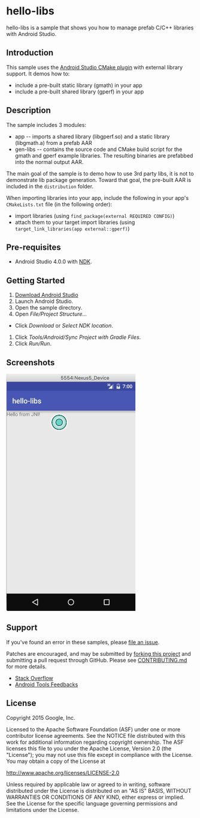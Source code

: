 hello-libs
=========
hello-libs is a sample that shows you how to manage prefab C/C++ libraries with Android Studio.

Introduction
------------
This sample uses the [Android Studio CMake plugin](http://tools.android.com/tech-docs/external-c-builds) with external library support. It demos how to:

* include a pre-built static library (gmath) in your app
* include a pre-built shared library (gperf) in your app

Description
-----------
The sample includes 3 modules:
*    app -- imports a shared library (libgperf.so) and a static library (libgmath.a) from a prefab AAR
*    gen-libs -- contains the source code and CMake build script for the gmath and gperf example libraries. The resulting binaries are prefabbed into the normal output AAR.

The main goal of the sample is to demo how to use 3rd party libs, it is not to demonstrate lib package generation. Toward that goal, the pre-built AAR is included in the `distribution` folder.

When importing libraries into your app, include the following in your app's `CMakeLists.txt` file (in the following order): 

*    import libraries (using `find_package(external REQUIRED CONFIG)`)
*    attach them to your target import libraries (using `target_link_libraries(app external::gperf)`)

Pre-requisites
--------------
- Android Studio 4.0.0 with [NDK](https://developer.android.com/ndk/).

Getting Started
---------------
1. [Download Android Studio](http://developer.android.com/sdk/index.html)
1. Launch Android Studio.
1. Open the sample directory.
1. Open *File/Project Structure...*
  - Click *Download* or *Select NDK location*.
1. Click *Tools/Android/Sync Project with Gradle Files*.
1. Click *Run/Run*.


Screenshots
-----------
![screenshot](screenshot.png)

Support
-------
If you've found an error in these samples, please [file an issue](https://github.com/googlesamples/android-ndk/issues/new).

Patches are encouraged, and may be submitted by [forking this project](https://github.com/googlesamples/android-ndk/fork) and
submitting a pull request through GitHub. Please see [CONTRIBUTING.md](../CONTRIBUTING.md) for more details.

- [Stack Overflow](http://stackoverflow.com/questions/tagged/android-ndk)
- [Android Tools Feedbacks](http://tools.android.com/feedback)

License
-------
Copyright 2015 Google, Inc.

Licensed to the Apache Software Foundation (ASF) under one or more contributor
license agreements.  See the NOTICE file distributed with this work for
additional information regarding copyright ownership.  The ASF licenses this
file to you under the Apache License, Version 2.0 (the "License"); you may not
use this file except in compliance with the License.  You may obtain a copy of
the License at

  http://www.apache.org/licenses/LICENSE-2.0

Unless required by applicable law or agreed to in writing, software
distributed under the License is distributed on an "AS IS" BASIS, WITHOUT
WARRANTIES OR CONDITIONS OF ANY KIND, either express or implied.  See the
License for the specific language governing permissions and limitations under
the License.

 
